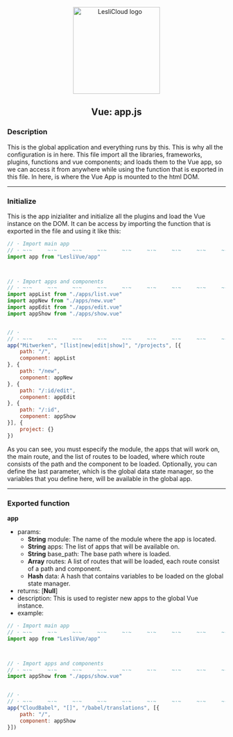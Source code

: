 <p align="center">
	<img width="200" alt="LesliCloud logo" src="https://cdn.lesli.tech//lesli/brand/lesli-logo.svg" />
</p>

<h2 align="center">Vue: app.js</h2>


### Description
This is the global application and everything runs by this. This is why all the configuration is in here. This file import all the libraries, frameworks, plugins, functions and vue components; and loads them to the Vue app, so we can access it from anywhere while using the function that is exported in this file. In here, is where the Vue App is mounted to the html DOM.


<hr>


### Initialize
This is the app inizialiter and initialize all the plugins and load the Vue instance on the DOM. It can be access by importing the function that is exported in the file and using it like this:

```js
// · Import main app
// · ~·~     ~·~     ~·~     ~·~     ~·~     ~·~     ~·~     ~·~     ~·~     ~·~     ~·~     ~·~
import app from "LesliVue/app"



// · Import apps and components
// · ~·~     ~·~     ~·~     ~·~     ~·~     ~·~     ~·~     ~·~     ~·~     ~·~     ~·~     ~·~
import appList from "./apps/list.vue"
import appNew from "./apps/new.vue"
import appEdit from "./apps/edit.vue"
import appShow from "./apps/show.vue"


// · 
// · ~·~     ~·~     ~·~     ~·~     ~·~     ~·~     ~·~     ~·~     ~·~     ~·~     ~·~     ~·~
app("Mitwerken", "[list|new|edit|show]", "/projects", [{
    path: "/",
    component: appList
}, {
    path: "/new",
    component: appNew
}, {
    path: "/:id/edit",
    component: appEdit
}, {
    path: "/:id",
    component: appShow
}], {
    project: {}
})

```

As you can see, you must especify the module, the apps that will work on, the main route, and the list of routes to be loaded, where which route consists of the path and the component to be loaded. Optionally, you can define the last parameter, which is the global data state manager, so the variables that you define here, will be available in the global app.

<hr>


### Exported function

**app**
* params:
    * **String** module: The name of the module where the app is located.
    * **String** apps: The list of apps that will be available on.
    * **String** base_path: The base path where is loaded.
    * **Array** routes: A list of routes that will be loaded, each route consist of a path and component.
    * **Hash** data: A hash that contains variables to be loaded on the global state manager.
* returns: [**Null**]
* description: This is used to register new apps to the global Vue instance.
* example:
```js
// · Import main app
// · ~·~     ~·~     ~·~     ~·~     ~·~     ~·~     ~·~     ~·~     ~·~     ~·~     ~·~     ~·~
import app from "LesliVue/app"



// · Import apps and components
// · ~·~     ~·~     ~·~     ~·~     ~·~     ~·~     ~·~     ~·~     ~·~     ~·~     ~·~     ~·~
import appShow from "./apps/show.vue"


// · 
// · ~·~     ~·~     ~·~     ~·~     ~·~     ~·~     ~·~     ~·~     ~·~     ~·~     ~·~     ~·~
app("CloudBabel", "[]", "/babel/translations", [{
    path: "/",
    component: appShow
}])

```
